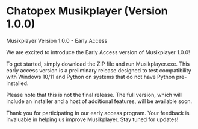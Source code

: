 # Chatopex Musikplayer (Version 1.0.0)

Musikplayer Version 1.0.0 - Early Access

We are excited to introduce the Early Access version of Musikplayer 1.0.0!

To get started, simply download the ZIP file and run Musikplayer.exe. This early access version is a preliminary release designed to test compatibility with Windows 10/11 and Python on systems that do not have Python pre-installed.

Please note that this is not the final release. The full version, which will include an installer and a host of additional features, will be available soon.

Thank you for participating in our early access program. Your feedback is invaluable in helping us improve Musikplayer. Stay tuned for updates!
